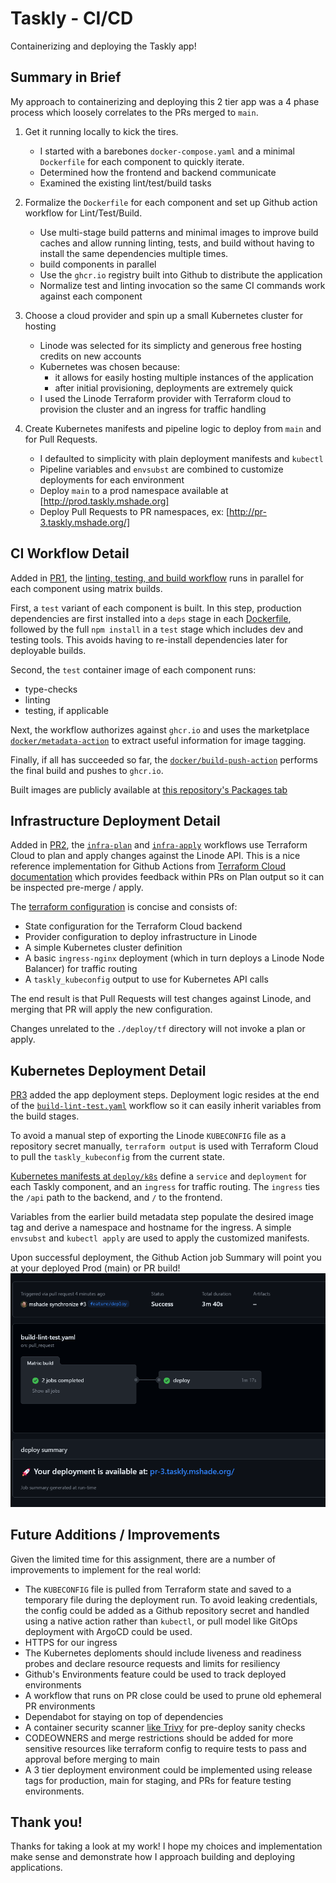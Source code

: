 # Taskly - CI/CD

Containerizing and deploying the Taskly app!


## Summary in Brief

My approach to containerizing and deploying this 2 tier app was a 4 phase process which loosely correlates to the PRs merged to `main`.


1. Get it running locally to kick the tires.
    * I started with a barebones `docker-compose.yaml` and a minimal `Dockerfile` for each component to quickly iterate.
    * Determined how the frontend and backend communicate
    * Examined the existing lint/test/build tasks



2. Formalize the `Dockerfile` for each component and set up Github action workflow for Lint/Test/Build.
    * Use multi-stage build patterns and minimal images to improve build caches and
        allow running linting, tests, and build without having to install the same dependencies multiple times.
    * build components in parallel
    * Use the `ghcr.io` registry built into Github to distribute the application
    * Normalize test and linting invocation so the same CI commands work against each component

3. Choose a cloud provider and spin up a small Kubernetes cluster for hosting
    * Linode was selected for its simplicty and generous free hosting credits on new accounts
    * Kubernetes was chosen because:
        - it allows for easily hosting multiple instances of the application
        - after initial provisioning, deployments are extremely quick
    * I used the Linode Terraform provider with Terraform cloud to provision the cluster and an ingress for traffic handling
    

4. Create Kubernetes manifests and pipeline logic to deploy from `main` and for Pull Requests.
    * I defaulted to simplicity with plain deployment manifests and `kubectl`
    * Pipeline variables and `envsubst` are combined to customize deployments for each environment
    * Deploy `main` to a prod namespace available at [http://prod.taskly.mshade.org]
    * Deploy Pull Requests to PR namespaces, ex: [http://pr-3.taskly.mshade.org/]


## CI Workflow Detail

Added in [PR1](https://github.com/mshade/assessment-ie3/pull/1), the [linting, testing, and build workflow](.github/workflows/build-lint-test.yaml) runs in parallel for each component using matrix builds.

First, a `test` variant of each component is built. In this step, production dependencies are first installed into a `deps` stage in each [Dockerfile](./frontend/Dockerfile), followed by the full `npm install` in a `test` stage which includes dev and testing tools. This avoids having to re-install dependencies later for deployable builds.

Second, the `test` container image of each component runs:
* type-checks
* linting
* testing, if applicable

Next, the workflow authorizes against `ghcr.io` and uses the marketplace [`docker/metadata-action`](https://github.com/docker/metadata-action#about) to extract useful information for image tagging.

Finally, if all has succeeded so far, the [`docker/build-push-action`](https://github.com/docker/build-push-action#about) performs the final build and pushes to `ghcr.io`.

Built images are publicly available at [this repository's Packages tab](https://github.com/mshade?tab=packages&repo_name=assessment-ie3)


## Infrastructure Deployment Detail

Added in [PR2](https://github.com/mshade/assessment-ie3/pull/2), the [`infra-plan`](.github/workflows/infra-plan.yaml) and [`infra-apply`](.github/workflows/infra-apply.yaml) workflows use Terraform Cloud to plan and apply changes against the Linode API. This is a nice reference implementation for Github Actions from [Terraform Cloud documentation](https://github.com/hashicorp/tfc-workflows-github/tree/main#starter-workflow-templates) which provides feedback within PRs on Plan output so it can be inspected pre-merge / apply.

The [terraform configuration](deploy/tf) is concise and consists of:
* State configuration for the Terraform Cloud backend
* Provider configuration to deploy infrastructure in Linode 
* A simple Kubernetes cluster definition
* A basic `ingress-nginx` deployment (which in turn deploys a Linode Node Balancer) for traffic routing
* A `taskly_kubeconfig` output to use for Kubernetes API calls

The end result is that Pull Requests will test changes against Linode, and merging that PR will apply the new configuration.

Changes unrelated to the `./deploy/tf` directory will not invoke a plan or apply.


## Kubernetes Deployment Detail

[PR3](https://github.com/mshade/assessment-ie3/pull/3) added the app deployment steps. Deployment logic resides at the end of the [`build-lint-test.yaml`](.github/workflows/build-lint-test.yaml#L84) workflow so it can easily inherit variables from the build stages.

To avoid a manual step of exporting the Linode `KUBECONFIG` file as a repository secret manually, `terraform output` is used with Terraform Cloud to pull the `taskly_kubeconfig` from the current state.

[Kubernetes manifests at `deploy/k8s`](deploy/k8s/) define a `service` and `deployment` for each Taskly component, and an `ingress` for traffic routing. The `ingress` ties the `/api` path to the backend, and `/` to the frontend.

Variables from the earlier build metadata step populate the desired image tag and derive a namespace and hostname for the ingress. A simple `envsubst` and `kubectl apply` are used to apply the customized manifests.

Upon successful deployment, the Github Action job Summary will point you at your deployed Prod (main) or PR build!
![Deployment Summary](.github/docs/summary.png)


## Future Additions / Improvements

Given the limited time for this assignment, there are a number of improvements to implement for the real world:

* The `KUBECONFIG` file is pulled from Terraform state and saved to a temporary file during the deployment run. To avoid leaking credentials, the config could be added as a Github repository secret and handled using a native action rather than `kubectl`, or pull model like GitOps deployment with ArgoCD could be used.
* HTTPS for our ingress
* The Kubernetes deploments should include liveness and readiness probes and declare resource requests and limits for resiliency
* Github's Environments feature could be used to track deployed environments
* A workflow that runs on PR close could be used to prune old ephemeral PR environments
* Dependabot for staying on top of dependencies
* A container security scanner [like Trivy](https://github.com/aquasecurity/trivy#readme) for pre-deploy sanity checks
* CODEOWNERS and merge restrictions should be added for more sensitive resources like terraform config to require tests to pass and approval before merging to main
* A 3 tier deployment environment could be implemented using release tags for production, main for staging, and PRs for feature testing environments.

## Thank you!

Thanks for taking a look at my work! I hope my choices and implementation make sense and demonstrate how I approach building and deploying applications.
